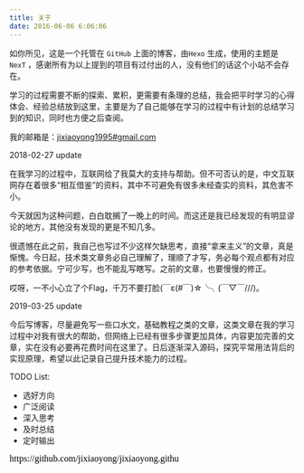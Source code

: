 ```yaml
---
title: 关于
date: 2016-06-06 6:06:06
---
```


如你所见，这是一个托管在 `GitHub` 上面的博客，由`Hexo` 生成，使用的主题是` NexT` ，感谢所有为以上提到的项目有过付出的人，没有他们的话这个小站不会存在。

学习的过程需要不断的探索、累积，更需要有条理的总结，我会把平时学习的心得体会、经验总结放到这里，主要是为了自己能够在学习的过程中有计划的总结学习到的知识，同时也方便之后查阅。

我的邮箱是：[jixiaoyong1995#gmail.com](mailto:jixiaoyong1995@gmail.com)



2018-02-27 update

在我学习的过程中，互联网给了我莫大的支持与帮助。但不可否认的是，中文互联网存在着很多“相互借鉴”的资料，其中不可避免有很多未经查实的资料，其危害不小。

今天就因为这种问题，白白耽搁了一晚上的时间。而这还是我已经发现的有明显谬论的地方，其他没有发现的更是不知几多。

很遗憾在此之前，我自己也写过不少这样欠缺思考，直接“拿来主义”的文章，真是惭愧。今日起，技术类文章务必自己理解了，理顺了才写，务必每个观点都有对应的参考依据。宁可少写，也不能乱写瞎写。之前的文章，也要慢慢的修正。

哎呀，一不小心立了个Flag，千万不要打脸(￣ε(#￣)☆╰╮(￣▽￣///)。

2019-03-25 update

今后写博客，尽量避免写一些口水文，基础教程之类的文章，这类文章在我的学习过程中对我有很大的帮助，但网络上已经有很多步骤更加具体，内容更加完善的文章，实在没有必要再花费时间在这里了。日后逐渐深入源码，探究平常用法背后的实现原理，希望以此记录自己提升技术能力的过程。

TODO List:

* 选好方向
* 广泛阅读
* 深入思考
* 及时总结
* 定时输出

<script src="https://jixiaoyong.github.io/js/edit_on_github.js"></script>
<iframe id="iframeid" scrolling=false height="50" frameborder="no" border="0" marginwidth="0" marginheight="0" onload="Javascript:editOnGithub()" srcdoc="<div id=&quot;url&quot;>https://github.com/jixiaoyong/jixiaoyong.github.io/blob/hexo_blog/blog/source/about/index.md</div>"></iframe>
